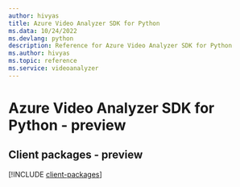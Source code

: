 ```yaml
---
author: hivyas
title: Azure Video Analyzer SDK for Python
ms.data: 10/24/2022
ms.devlang: python
description: Reference for Azure Video Analyzer SDK for Python
ms.author: hivyas
ms.topic: reference
ms.service: videoanalyzer
---
```

# Azure Video Analyzer SDK for Python - preview

## Client packages - preview
[!INCLUDE [client-packages](video-analyzer-client-index.md)]